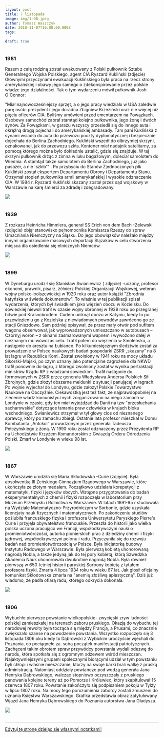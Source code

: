 ```yaml
---
layout: post
title: 7 listopada
image: img/1-08.jpeg
author: Tomasz Waszczyk
date: 2018-11-07T10:00:00.000Z
tags:
  - 
draft: true
---
```


### 1981

Razem z całą rodziną został ewakuowany z Polski pułkownik Sztabu Generalnego Wojska Polskiego, agent CIA Ryszard Kukliński (zdjęcie) Głównymi przyczynami ewakuacji Kuklińskiego była praca na rzecz strony amerykańskiej i obawy jego samego o zdekonspirowanie przez polskie władze jego działalności.
Tak o tym wydarzeniu mówił pułkownik Josh O'Connor:

"Miał najnowocześniejszy sprzęt, a o jego pracy wiedziało w USA zaledwie parę osób: prezydent i jego doradca Zbigniew Brzeziński oraz nie więcej niz pięciu oficerów CIA. Byliśmy umówieni przed cmentarzem na Powązkach. Osobowy samochód zabrał stamtąd kolejno pułkownika, jego żonę i dwóch synów. Za Powązkami, w garażu wszyscy przesiedli się do innego auta i okrężną drogą pojechali do amerykańskiej ambasady. Tam pani Kuklińska z synami wsiadła do auta do przewozu poczty dyplomatycznej i bezpiecznie dojechała do Berlina Zachodniego. Kukliński wszedł do olbrzymiej skrzyni, oznakowanej, jak do przewozu szkła. Kontener miał nadajnik satelitarny, za pomocą którego można było dokładnie ustalić, gdzie się znajduje. W tej skrzyni pułkownik drżąc z zimna w luku bagażowym, doleciał samolotem do Wiednia. A stamtąd także samolotem do Berlina Zachodniego, już jako pasażer, a nie 'szkło'" .
Po przybyciu do Stanów Zjednoczonych płk Kukliński został ekspertem Departamentu Obrony i Departamentu Stanu. Otrzymał stopień pułkownika armii amerykańskiej i wysokie odznaczenie CIA.
W 1984 r. Ryszard Kukliński skazany został przez sąd wojskowy w Warszawie na karę śmierci za zdradę i zdegradowany.

<img src="./img/november/kuklinski.jpg"/><br><br>

### 1939

Z rozkazu Heinricha Himmlera, generał SS Erich von dem Bach -Zelewski (zdjęcie) objął stanowisko pełnomocnika Komisarza Rzeszy do spraw Umacniania Niemczyzny na Śląsku. Do jego obowiązków należało między innymi organizowanie masowych deportacji Ślązaków w celu stworzenia miejsca dla osiedlenia się etnicznych Niemców.

<img src="./img/november/himmler.jpg"/><br><br>

### 1899

W Dyneburgu urodził się Stanisław Swianiewicz ( zdjęcie) -uczony, profesor ekonomi, prawnik, pisarz, żółnierz Polskiej Organizacji Wojskowej, weteran wojny polsko-bolszewickiej w 1920 roku oraz autor książki "Zbrodnia katyńska w świetle dokumentów". To właśnie w tej publikacji spisał wydarzenia, których był świadkiem jako więzień obozu w Kozielsku. Do sowieckiej niewoli trafił w czasie wojny obronnej w 1939 roku po przegranej bitwie pod Krasnobrodem. Cudem uniknął obozu w Katyniu, kiedy to po przewiezieniu go z Kozielska z niewiadomych powodów zawrócono go ze stacji Gniezdowo. Sam później opisywał, że przez mały otwór pod sufitem wagonu obserwował, jak wyprowadzonych umieszczano w autobusach – Czornyj woron – z oknami zasmarowanymi wapnem i wywożono dalej w nieznanym mu wówczas celu. Trafił potem do więzienia w Smoleńsku, a następnie do aresztu na Łubiance. Po kilkumiesięcznym śledztwie został za prowadzenie w Polsce naukowych badań gospodarki ZSRR „skazany” na 8 lat łagru w Republice Komi. Został zwolniony w 1941 roku na mocy układu Sikorski-Majski, po czym uznany jako potencjalne zagrożenie dla NKWD trafił ponownie do łagru, z którego zwolniony został w wyniku pertraktacji ministrów Rządu RP z władzami sowieckimi. Trafił następnie do formowanych w ZSRR przez generała Władysława Andersa Polskich Sił Zbrojnych, gdzie złożył obszerne meldunki z sytuacji panującej w łagrach.
Po wojnie wyjechał do Londynu, gdzie założył Polskie Towarzystwo Naukowe na Obczyźnie.
Ciekawostką jest też fakt, że najprawdopobniej na zlecenie władz komunistycznych zorganizowano na niego zamach w Londynie w czasie, gdy ten miał wyjeżdżać do Danii na tzw "przesłuchania sacharowskie" dotyczące łamania praw człowieka w krajach bloku wschodniego. Swianiewicz otrzymał w tył głowy cios od nieznanego sprawcy, który po zamachu zbiegł. Ostatnie lata profesor mieszkał w Domu Kombatanta „Antokol” prowadzonym przez generała Tadeusza Pełczyńskiego z żoną.
W 1990 roku został odznaczony przez Prezydenta RP na Uchodźstwie Krzyżem Komandorskim z Gwiazdą Orderu Odrodzenia Polski.
Zmarł w Londynie w wieku 98 lat.

<img src="./img/november/swianiewicz.jpg"/><br><br>

### 1867

W Warszawie urodziła się Maria Skłodowska -Curie (zdjęcie). Była absolwentką III Żeńskiego Gimnazjum Rządowego w Warszawie, które ukończyła ze złotym medalem. Początkowo udzielała korepetycji z matematyki, fizyki i języków obcych. Wstępne przygotowania do badań eksperymentalnych z chemii i fizyki rozpoczęła w laboratorium przy Muzeum Przemysłu i Rolnictwa w Warszawie. W latach 1891-95 r studiowała na Wydziale Matematyczno-Przyrodniczym w Sorbonie, gdzie uzyskała licencjaty nauk fizycznych i matematycznych. Po zakończeniu studiów poślubiła francuskiego fizyka i profesora Uniwersytetu Paryskiego Pierre'a Curie i przyjęła obywatelstwo francuskie. Przeszła do historii jako wielka polska uczona pracująca we Francji, współodkrywczyni nauki o promieniotwórczości, autorka pionierskich prac z dziedziny chemii i fizyki jądrowej, współodkrywczyni polonu i radu. Przyczyniła się do rozwoju badań nad promieniotwórczością w Polsce. Była inicjatorką budowy Instytutu Radowego w Warszawie. Była pierwszą kobietą uhonorowaną nagrodą Nobla, a także jedyną jak do tej pory kobietą, którą Szwedzka Akademia Nauk uhonorowała dwukrotnie nagrodą Nobla. Była również pierwszą w 650-letniej historii paryskiej Sorbony kobietą z tytułem profesora fizyki.
Zmarła 4 lipca 1934 roku w wieku 67 lat.
Jak głosił oficjalny komunikat Skłodowska zmarła na "anemię złośliwą aplastyczną". Dziś już wiadomo, że padła ofiarą radu, którego odkrycia dokonała.

<img src="./img/november/maria.jpg"/><br><br>

### 1806

Wybuchło pierwsze powstanie wielkopolskie- zwycięski zryw ludności polskiej zamieszkałej na terenach zaboru pruskiego. Okazją do wybuchu tej narodowej rewolty była tocząca się między Francją, a Prusami, co znacznie zwiększało szanse na powodzenie powstania.
Wszystko rozpoczęło się 3 listopada 1806 oku kiedy to Dąbrowski z Wybickim
uroczyście wjechali do Poznania, co pociągnęło za. sobą początek manifestacji patriotycznych. Zachęceni takim obrotem spraw przywódcy powstania wydali odezwę do narodu, która spotkała się z ogromnym odzewem wśród mieszczan.
Najaktywniejszymi grupami społecznymi biorącymi udział w tym powstaniu byli chłopi i właśnie mieszczanie, którzy na swoje barki brali walkę z pruską administracją. Natomiast oddziały powtańcze pod wodzą generała Jana Henryka Dąbrowskiego, walcząc stopniowo oczyszczały z pruskiego panowania kolejne tereny aż po Pomorze i Królewiec, który skapitulował 15 czerwca 1807 roku.
Powstanie zakończyło się podpisaniem pokoju w Tylży w lipcu 1807 roku. Na mocy tego porozumienia zaborcy zostali zmuszeni do uznania Księstwa Warszawskiego.
Grafika przedstawia obraz zatytułowany Wjazd Jana Henryka Dąbrowskiego do Poznania autorstwa Jana Gładysza.

<img src="./img/november/zryw.jpg"/><br><br>

---

<a href="https://github.com/TomaszWaszczyk/historia.waszczyk.com/edit/master/src/content/november-7.md" target="_blank">Edytuj tę stronę dzieląc się własnymi notatkami!</a>
